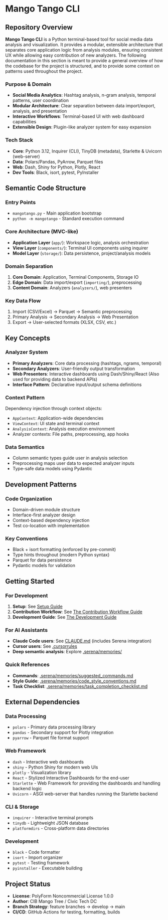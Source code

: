 # Mango Tango CLI

## Repository Overview

**Mango Tango CLI** is a Python terminal-based tool for social media data
analysis and visualization. It provides a modular, extensible architecture
that separates core application logic from analysis modules, ensuring
consistent UX while allowing easy contribution of new analyzers.
The following documentation in this section is meant to provide a
general overview of how the codebase for the project is structured,
and to provide some context on patterns used throughout the project.

### Purpose & Domain

- **Social Media Analytics**: Hashtag analysis, n-gram analysis, temporal
  patterns, user coordination
- **Modular Architecture**: Clear separation between data import/export,
  analysis, and presentation
- **Interactive Workflows**: Terminal-based UI with web dashboard capabilities
- **Extensible Design**: Plugin-like analyzer system for easy expansion

### Tech Stack

- **Core**: Python 3.12, Inquirer (CLI), TinyDB (metadata), Starlette & Uvicorn (web-server)
- **Data**: Polars/Pandas, PyArrow, Parquet files
- **Web**: Dash, Shiny for Python, Plotly, React
- **Dev Tools**: Black, isort, pytest, PyInstaller

## Semantic Code Structure

### Entry Points

- `mangotango.py` - Main application bootstrap
- `python -m mangotango` - Standard execution command

### Core Architecture (MVC-like)

- **Application Layer** (`app/`): Workspace logic, analysis orchestration
- **View Layer** (`components/`): Terminal UI components using inquirer
- **Model Layer** (`storage/`): Data persistence, project/analysis models

### Domain Separation

1. **Core Domain**: Application, Terminal Components, Storage IO
2. **Edge Domain**: Data import/export (`importing/`), preprocessing
3. **Content Domain**: Analyzers (`analyzers/`), web presenters

### Key Data Flow

1. Import (CSV/Excel) → Parquet → Semantic preprocessing
2. Primary Analysis → Secondary Analysis → Web Presentation
3. Export → User-selected formats (XLSX, CSV, etc.)

## Key Concepts

### Analyzer System

- **Primary Analyzers**: Core data processing (hashtags, ngrams, temporal)
- **Secondary Analyzers**: User-friendly output transformation
- **Web Presenters**: Interactive dashboards using Dash/Shiny/React
  (Also used for providing data to backend APIs)
- **Interface Pattern**: Declarative input/output schema definitions

### Context Pattern

Dependency injection through context objects:

- `AppContext`: Application-wide dependencies
- `ViewContext`: UI state and terminal context
- `AnalysisContext`: Analysis execution environment
- Analyzer contexts: File paths, preprocessing, app hooks

### Data Semantics

- Column semantic types guide user in analysis selection
- Preprocessing maps user data to expected analyzer inputs
- Type-safe data models using Pydantic

## Development Patterns

### Code Organization

- Domain-driven module structure
- Interface-first analyzer design  
- Context-based dependency injection
- Test co-location with implementation

### Key Conventions

- Black + isort formatting (enforced by pre-commit)
- Type hints throughout (modern Python syntax)
- Parquet for data persistence
- Pydantic models for validation

## Getting Started

### For Development

1. **Setup**: See [Setup Guide](installation.md)
2. **Contribution Workflow**: See [The Contribution Workflow Guide](contributing.md)
3. **Development Guide**: See [The Development Guide](architecture.md)

### For AI Assistants

- **Claude Code users**: See [CLAUDE.md](../../CLAUDE.md) (includes Serena integration)
- **Cursor users**: See [.cursorrules](../../.cursorrules)
- **Deep semantic analysis**: Explore [.serena/memories/](https://github.com/civictechdc/mango-tango-cli/tree/develop/.serena/memories)

### Quick References

- **Commands**: [.serena/memories/suggested_commands.md](../../.serena/memories/suggested_commands.md)
- **Style Guide**: [.serena/memories/code_style_conventions.md](../../.serena/memories/code_style_conventions.md)
- **Task Checklist**: [.serena/memories/task_completion_checklist.md](../../.serena/memories/task_completion_checklist.md)

## External Dependencies

### Data Processing

- `polars` - Primary data processing library
- `pandas` - Secondary support for Plotly integration
- `pyarrow` - Parquet file format support

### Web Framework

- `dash` - Interactive web dashboards
- `shiny` - Python Shiny for modern web UIs
- `plotly` - Visualization library
- `React` - Stylized Interactive Dashboards for the end-user
- `Starlette` - Web Framework for providing the dashboards and handling backend logic
- `Uvicorn` - ASGI web-server that handles running the Starlette backend

### CLI & Storage

- `inquirer` - Interactive terminal prompts
- `tinydb` - Lightweight JSON database
- `platformdirs` - Cross-platform data directories

### Development

- `black` - Code formatter
- `isort` - Import organizer
- `pytest` - Testing framework
- `pyinstaller` - Executable building

## Project Status

- **License**: PolyForm Noncommercial License 1.0.0
- **Author**: CIB Mango Tree / Civic Tech DC
- **Branch Strategy**: feature branches → develop → main
- **CI/CD**: GitHub Actions for testing, formatting, builds
